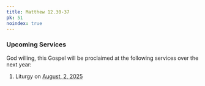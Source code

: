 ```yaml
---
title: Matthew 12.30-37
pk: 51
noindex: true
---
```


### Upcoming Services

God willing, this Gospel will be proclaimed at the following services over the next year:


1. Liturgy on [August,  2, 2025](https://orthocal.info/readings/gregorian/2025/08/02/)
